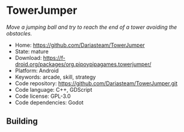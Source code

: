 # TowerJumper

_Move a jumping ball and try to reach the end of a tower avoiding the obstacles._

- Home: https://github.com/Dariasteam/TowerJumper
- State: mature
- Download: https://f-droid.org/packages/org.pipoypipagames.towerjumper/
- Platform: Android
- Keywords: arcade, skill, strategy
- Code repository: https://github.com/Dariasteam/TowerJumper.git
- Code language: C++, GDScript
- Code license: GPL-3.0
- Code dependencies: Godot

## Building

